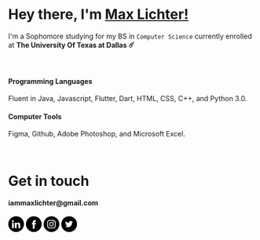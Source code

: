 # Hey there, I'm [Max Lichter!](https://iammaxlichter.com)

I'm a Sophomore studying for my BS in `Computer Science` currently enrolled at **The University Of Texas at Dallas ☄️** 

<br/>


#### Programming Languages 
Fluent in Java, Javascript, Flutter, Dart,  HTML, CSS, C++, and Python 3.0.

#### Computer Tools
Figma, Github, Adobe Photoshop, and Microsoft Excel.


<br/>


# Get in touch
<h4>iammaxlichter@gmail.com</h4>

[![LinkedIn](https://github.com/iammaxlichter/iammaxlichter/blob/main/GitHubIcons/linkedin.png?raw=true)](https://www.linkedin.com/in/max-lichter-952409227/)
[![Facebook](https://github.com/iammaxlichter/iammaxlichter/blob/main/GitHubIcons/facebook.png?raw=true)](https://www.facebook.com/iammaxlichter)
[![Instagram](https://github.com/iammaxlichter/iammaxlichter/blob/main/GitHubIcons/instagram.png?raw=true)](https://instagram.com/iammaxlichter)
[![Twitter](https://github.com/iammaxlichter/iammaxlichter/blob/main/GitHubIcons/twitter.png?raw=true)](https://twitter.com/iammaxlichter)
